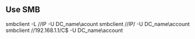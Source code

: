 ## Use SMB ##
smbclient -L //IP -U DC_name\\acount
smbclient //IP/<Folder> -U DC_name\\account
smbclient //192.168.1.1/C$ -U DC_name\\account
